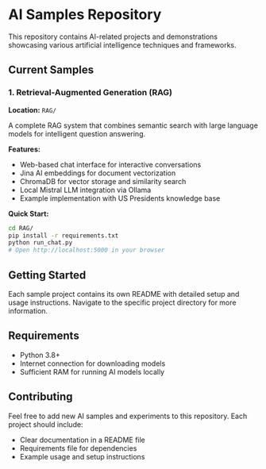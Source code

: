 # AI Samples Repository

This repository contains AI-related projects and demonstrations showcasing various artificial intelligence techniques and frameworks.

## Current Samples

### 1. Retrieval-Augmented Generation (RAG)

**Location:** `RAG/`

A complete RAG system that combines semantic search with large language models for intelligent question answering.

**Features:**

- Web-based chat interface for interactive conversations
- Jina AI embeddings for document vectorization
- ChromaDB for vector storage and similarity search
- Local Mistral LLM integration via Ollama
- Example implementation with US Presidents knowledge base

**Quick Start:**

```bash
cd RAG/
pip install -r requirements.txt
python run_chat.py
# Open http://localhost:5000 in your browser
```

## Getting Started

Each sample project contains its own README with detailed setup and usage instructions. Navigate to the specific project directory for more information.

## Requirements

- Python 3.8+
- Internet connection for downloading models
- Sufficient RAM for running AI models locally

## Contributing

Feel free to add new AI samples and experiments to this repository. Each project should include:

- Clear documentation in a README file
- Requirements file for dependencies
- Example usage and setup instructions

